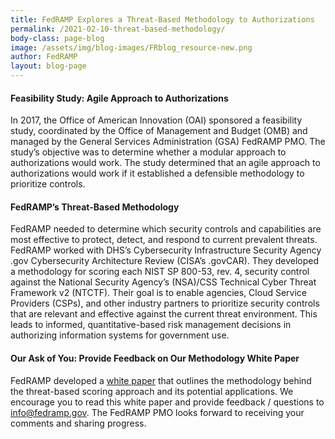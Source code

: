 ```yaml
---
title: FedRAMP Explores a Threat-Based Methodology to Authorizations
permalink: /2021-02-10-threat-based-methodology/
body-class: page-blog
image: /assets/img/blog-images/FRblog_resource-new.png
author: FedRAMP
layout: blog-page
---
```


<h4>Feasibility Study: Agile Approach to Authorizations</h4> 

In 2017, the Office of American Innovation (OAI) sponsored a feasibility study, coordinated by the Office of Management and Budget (OMB) and managed by the General Services Administration (GSA) FedRAMP PMO. 
The study’s objective was to determine whether  a modular approach to authorizations would work. The study determined that an agile approach to authorizations would work if it established a defensible methodology to prioritize controls. 

<h4>FedRAMP’s Threat-Based Methodology</h4>

FedRAMP needed to determine which security controls and capabilities are most effective to protect, detect, and respond to current prevalent threats. FedRAMP worked with DHS’s Cybersecurity Infrastructure Security Agency .gov Cybersecurity Architecture Review (CISA’s .govCAR). They developed a methodology for scoring each NIST SP 800-53, rev. 4, security control against the National Security Agency’s (NSA)/CSS Technical Cyber Threat Framework v2 (NTCTF). Their goal is to enable agencies, Cloud Service Providers (CSPs), and other industry partners to prioritize security controls that are relevant and effective against the current threat environment. This leads to informed, quantitative-based risk management decisions in authorizing information systems for government use.

<h4>Our Ask of You: Provide Feedback on Our Methodology White Paper</h4>

FedRAMP developed a <a href="https://fedramp.gov/assets/resources/documents/Threat-Based_Risk_Profiling_Methodology.pdf">white paper</a> that outlines the methodology behind the threat-based scoring approach and its potential applications. We encourage you to read this white paper and provide feedback / questions to <a href="mailto:info@fedramp.gov">info@fedramp.gov</a>. The FedRAMP PMO looks forward to receiving your comments and sharing progress.
